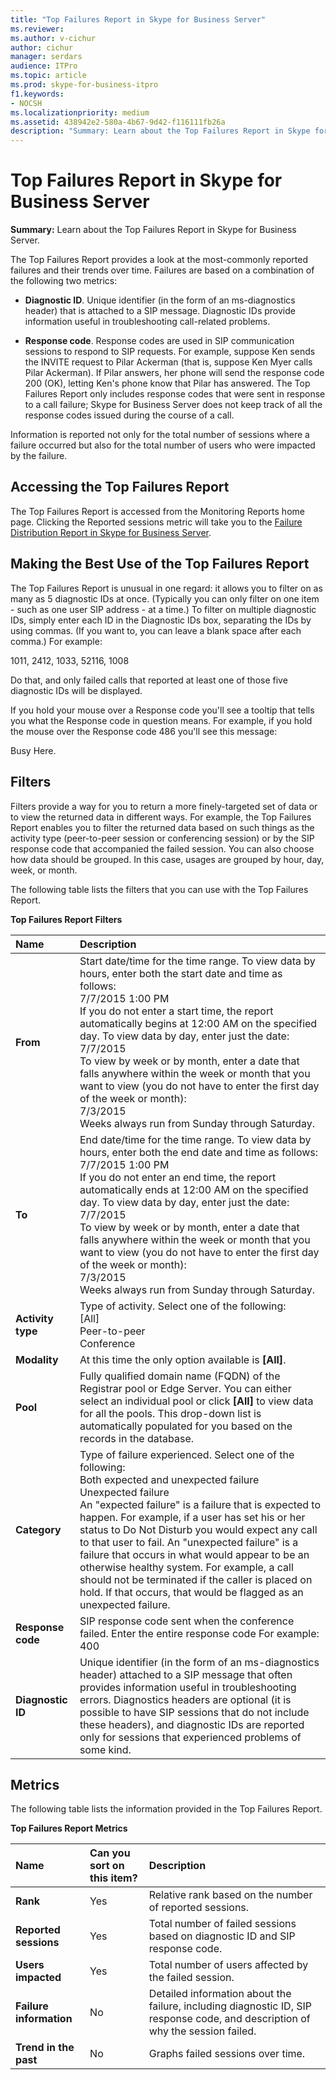 ```yaml
---
title: "Top Failures Report in Skype for Business Server"
ms.reviewer: 
ms.author: v-cichur
author: cichur
manager: serdars
audience: ITPro
ms.topic: article
ms.prod: skype-for-business-itpro
f1.keywords:
- NOCSH
ms.localizationpriority: medium
ms.assetid: 438942e2-580a-4b67-9d42-f116111fb26a
description: "Summary: Learn about the Top Failures Report in Skype for Business Server."
---
```


# Top Failures Report in Skype for Business Server
 
**Summary:** Learn about the Top Failures Report in Skype for Business Server.
  
The Top Failures Report provides a look at the most-commonly reported failures and their trends over time. Failures are based on a combination of the following two metrics:
  
- **Diagnostic ID**. Unique identifier (in the form of an ms-diagnostics header) that is attached to a SIP message. Diagnostic IDs provide information useful in troubleshooting call-related problems.
    
- **Response code**. Response codes are used in SIP communication sessions to respond to SIP requests. For example, suppose Ken sends the INVITE request to Pilar Ackerman (that is, suppose Ken Myer calls Pilar Ackerman). If Pilar answers, her phone will send the response code 200 (OK), letting Ken's phone know that Pilar has answered. The Top Failures Report only includes response codes that were sent in response to a call failure; Skype for Business Server does not keep track of all the response codes issued during the course of a call.
    
Information is reported not only for the total number of sessions where a failure occurred but also for the total number of users who were impacted by the failure.
  
## Accessing the Top Failures Report

The Top Failures Report is accessed from the Monitoring Reports home page. Clicking the Reported sessions metric will take you to the [Failure Distribution Report in Skype for Business Server](failure-distribution-report.md).
  
## Making the Best Use of the Top Failures Report

The Top Failures Report is unusual in one regard: it allows you to filter on as many as 5 diagnostic IDs at once. (Typically you can only filter on one item - such as one user SIP address - at a time.) To filter on multiple diagnostic IDs, simply enter each ID in the Diagnostic IDs box, separating the IDs by using commas. (If you want to, you can leave a blank space after each comma.) For example:
  
1011, 2412, 1033, 52116, 1008
  
Do that, and only failed calls that reported at least one of those five diagnostic IDs will be displayed.
  
If you hold your mouse over a Response code you'll see a tooltip that tells you what the Response code in question means. For example, if you hold the mouse over the Response code 486 you'll see this message:
  
Busy Here.
  
## Filters

Filters provide a way for you to return a more finely-targeted set of data or to view the returned data in different ways. For example, the Top Failures Report enables you to filter the returned data based on such things as the activity type (peer-to-peer session or conferencing session) or by the SIP response code that accompanied the failed session. You can also choose how data should be grouped. In this case, usages are grouped by hour, day, week, or month.
  
The following table lists the filters that you can use with the Top Failures Report.
  
**Top Failures Report Filters**

|**Name**|**Description**|
|:-----|:-----|
|**From** <br/> |Start date/time for the time range. To view data by hours, enter both the start date and time as follows:  <br/> 7/7/2015 1:00 PM  <br/> If you do not enter a start time, the report automatically begins at 12:00 AM on the specified day. To view data by day, enter just the date:  <br/> 7/7/2015  <br/> To view by week or by month, enter a date that falls anywhere within the week or month that you want to view (you do not have to enter the first day of the week or month):  <br/> 7/3/2015  <br/> Weeks always run from Sunday through Saturday.  <br/> |
|**To** <br/> |End date/time for the time range. To view data by hours, enter both the end date and time as follows:  <br/> 7/7/2015 1:00 PM  <br/> If you do not enter an end time, the report automatically ends at 12:00 AM on the specified day. To view data by day, enter just the date:  <br/> 7/7/2015  <br/> To view by week or by month, enter a date that falls anywhere within the week or month that you want to view (you do not have to enter the first day of the week or month):  <br/> 7/3/2015  <br/> Weeks always run from Sunday through Saturday.  <br/> |
|**Activity type** <br/> | Type of activity. Select one of the following: <br/>  [All] <br/>  Peer-to-peer <br/>  Conference <br/> |
|**Modality** <br/> |At this time the only option available is **[All]**.  <br/> |
|**Pool** <br/> |Fully qualified domain name (FQDN) of the Registrar pool or Edge Server. You can either select an individual pool or click **[All]** to view data for all the pools. This drop-down list is automatically populated for you based on the records in the database. <br/> |
|**Category** <br/> | Type of failure experienced. Select one of the following: <br/>  Both expected and unexpected failure <br/>  Unexpected failure <br/>  An "expected failure" is a failure that is expected to happen. For example, if a user has set his or her status to Do Not Disturb you would expect any call to that user to fail. An "unexpected failure" is a failure that occurs in what would appear to be an otherwise healthy system. For example, a call should not be terminated if the caller is placed on hold. If that occurs, that would be flagged as an unexpected failure. <br/> |
|**Response code** <br/> |SIP response code sent when the conference failed. Enter the entire response code For example:  <br/> 400  <br/> |
|**Diagnostic ID** <br/> |Unique identifier (in the form of an ms-diagnostics header) attached to a SIP message that often provides information useful in troubleshooting errors. Diagnostics headers are optional (it is possible to have SIP sessions that do not include these headers), and diagnostic IDs are reported only for sessions that experienced problems of some kind.  <br/> |
   
## Metrics

The following table lists the information provided in the Top Failures Report.
  
**Top Failures Report Metrics**

|**Name**|**Can you sort on this item?**|**Description**|
|:-----|:-----|:-----|
|**Rank** <br/> |Yes  <br/> |Relative rank based on the number of reported sessions.  <br/> |
|**Reported sessions** <br/> |Yes  <br/> |Total number of failed sessions based on diagnostic ID and SIP response code.  <br/> |
|**Users impacted** <br/> |Yes  <br/> |Total number of users affected by the failed session.  <br/> |
|**Failure information** <br/> |No  <br/> |Detailed information about the failure, including diagnostic ID, SIP response code, and description of why the session failed.  <br/> |
|**Trend in the past** <br/> |No  <br/> |Graphs failed sessions over time.  <br/> |
   

